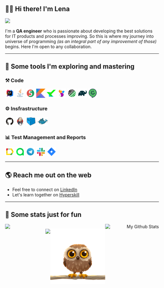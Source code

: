 ## :wave::blush: Hi there! I'm Lena 

<p align="left">
  <img src="https://readme-typing-svg.herokuapp.com?font=helvetica&color=%239152C0&size=25&width=500&lines=Welcome+to+my+coding+playground">
</p>

I'm a **QA engineer** who is passionate about developing the best solutions for IT products and processes improving. So this is where my journey into universe of programming *(as an integral part of any improvement of those)* begins. Here I'm open to any collaboration.

___
## :blue_heart: Some tools I'm exploring and mastering

### :hammer_and_pick: Code

<code><img height="30" title="IntelliJ IDEA" src="https://github.com/Lena-Sazh/Lena-Sazh/blob/main/src/test/resources/logo/Intelij_IDEA.png"></code>
<code><img height="30" title="Java" src="https://github.com/Lena-Sazh/Lena-Sazh/blob/main/src/test/resources/logo/Java.png"></code>
<code><img height="30" title="JUnit 5" src="https://github.com/Lena-Sazh/Lena-Sazh/blob/main/src/test/resources/logo/JUnit5.png"></code>
<code><img height="30" title="Kotlin" src="https://github.com/Lena-Sazh/Lena-Sazh/blob/main/src/test/resources/logo/Kotlin.png"></code>
<code><img height="30" title="Kotest" src="https://github.com/Lena-Sazh/Lena-Sazh/blob/main/src/test/resources/logo/Kotest.png"></code>
<code><img height="30" title="Selenide" src="https://github.com/Lena-Sazh/Lena-Sazh/blob/main/src/test/resources/logo/Selenide.png"></code>
<code><img height="30" title="Rest-Assured" src="https://github.com/Lena-Sazh/Lena-Sazh/blob/main/src/test/resources/logo/Rest-Assured.png"></code>
<code><img height="30" title="Gradle" src="https://github.com/Lena-Sazh/Lena-Sazh/blob/main/src/test/resources/logo/Gradle.png"></code>
<code><img height="30" title="Cucumber" src="https://github.com/Lena-Sazh/Lena-Sazh/blob/main/src/test/resources/logo/Cucumber.png"></code>

### :gear: Insfrastructure

<code><img height="30" title="GitHub" src="https://github.com/Lena-Sazh/Lena-Sazh/blob/main/src/test/resources/logo/Github.png"></code>
<code><img height="30" title="Jenkins" src="https://github.com/Lena-Sazh/Lena-Sazh/blob/main/src/test/resources/logo/Jenkins.png"></code>
<code><img height="30" title="Selenoid" src="https://github.com/Lena-Sazh/Lena-Sazh/blob/main/src/test/resources/logo/Selenoid.png"></code>
<code><img height="30" title="Docker" src="https://github.com/Lena-Sazh/Lena-Sazh/blob/main/src/test/resources/logo/Docker.png"></code>

### :bar_chart: Test Management and Reports

<code><img height="30" title="Allure Report" src="https://github.com/Lena-Sazh/Lena-Sazh/blob/main/src/test/resources/logo/Allure_Report.png"></code>
<code><img height="30" title="Allure TestOps" src="https://github.com/Lena-Sazh/Lena-Sazh/blob/main/src/test/resources/logo/AllureTestOps.png"></code>
<code><img height="30" title="Telegram" src="https://github.com/Lena-Sazh/Lena-Sazh/blob/main/src/test/resources/logo/Telegram.png"></code>
<code><img height="30" title="Slack" src="https://github.com/Lena-Sazh/Lena-Sazh/blob/main/src/test/resources/logo/Slack.png"></code>
<code><img height="30" title="Jira" src="https://github.com/Lena-Sazh/Lena-Sazh/blob/main/src/test/resources/logo/Jira.png"></code>

___
## :earth_americas: Reach me out on the web

* Feel free to connect on <a href="https://www.linkedin.com/in/elena-sazhina/">LinkedIn</a> 
* Let's learn together on <a href="https://hyperskill.org/profile/8906132">Hyperskill</a> 
___
## :purple_heart: Some stats just for fun

<p align="left">
<a href="https://github.com/Lena-Sazh/github-readme-stats">
  <img width="50%" align="left" src="https://github-readme-stats.vercel.app/api?username=Lena-Sazh&show_icons=true&theme=buefy&hide_border=true" />
</a>
</p>

<p align="right">
<a><img width="35%" align="right" alt="My Github Stats" src="https://github-readme-stats.vercel.app/api/top-langs/?username=Lena-Sazh&layout=compact&theme=buefy&hide_border=true"/></a>
</p>

<p align="right">
<a href="https://github.com/Lena-Sazh">
  <img align="right" align="top" width="180" height="180" src="https://github.com/Lena-Sazh/Lena-Sazh/blob/main/src/test/resources/img/owly.gif?raw=true">
</a>
</p>

<p align="right">
<a href="https://komarev.com/ghpvc/?username=Lena-Sazh&style=plastic&color=9152C0">
  <img align="right" align="bottom" src="https://komarev.com/ghpvc/?username=Lena-Sazh&style=plastic&color=9152C0" />
</a>
</p>



<!--
![Lena's view stats](https://komarev.com/ghpvc/?username=Lena-Sazh&style=plastic&color=9152C0)

<a href="https://github.com/Lena-Sazh/convoychat">
  <img align="left" src="https://github-readme-stats.vercel.app/api/top-langs/?username=Lena-Sazh&layout=compact&theme=buefy&hide_border=true" />
</a>

*Providing highest level of **QUALITY** for IT products and processes to make **CUSTOMERS** happy* 

<a href="https://github.com/anuraghazra/convoychat">
  <img align="left" src="https://github-readme-stats.vercel.app/api/top-langs/?username=Lena-Sazh&layout=compact&theme=buefy&hide_border=true" />
</a>

![Lena's GitHub stats](https://github-readme-stats.vercel.app/api?username=Lena-Sazh&show_icons=true&theme=buefy)

[![Top Langs](https://github-readme-stats.vercel.app/api/top-langs/?username=Lena-Sazh&layout=compact&theme=buefy)](https://github.com/anuraghazra/github-readme-stats)


[![Readme Card](https://github-readme-stats.vercel.app/api/pin/?username=Lena-Sazh&repo=AllureExamples&theme=buefy)](https://github.com/anuraghazra/github-readme-stats)
-->
